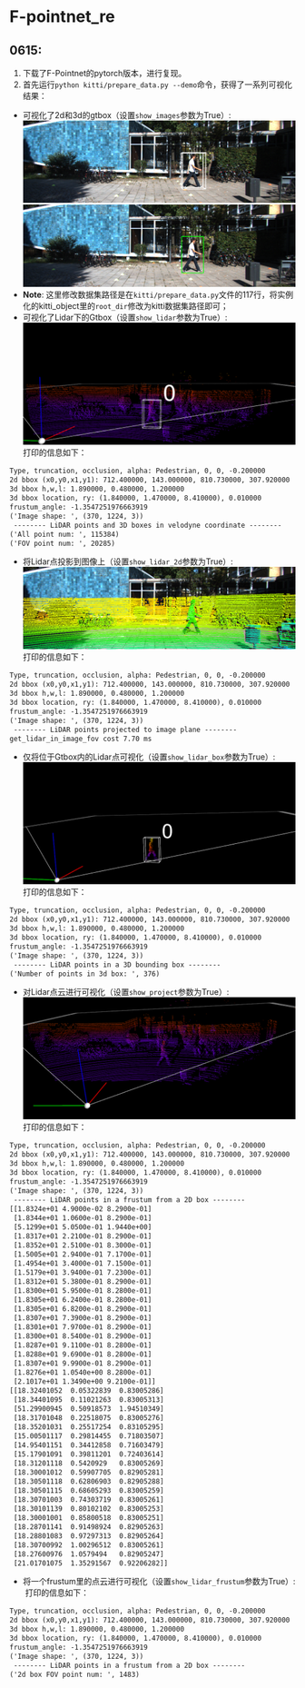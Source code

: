 # F-pointnet_re  
## 0615:  
1. 下载了F-Pointnet的pytorch版本，进行复现。
2. 首先运行`python kitti/prepare_data.py --demo`命令，获得了一系列可视化结果：  
- 可视化了2d和3d的gtbox（设置`show_images`参数为True）:  
![3D](https://github.com/XxxuLimei/F-pointnet_re/blob/main/doc/tmpd76gnlda.PNG)
![2D](https://github.com/XxxuLimei/F-pointnet_re/blob/main/doc/tmpsr6ja4vc.PNG)
- **Note**: 这里修改数据集路径是在`kitti/prepare_data.py`文件的117行，将实例化的kitti_object里的`root_dir`修改为kitti数据集路径即可；
- 可视化了Lidar下的Gtbox（设置`show_lidar`参数为True）:  
![](https://github.com/XxxuLimei/F-pointnet_re/blob/main/doc/lidar.png)  
打印的信息如下：
```
Type, truncation, occlusion, alpha: Pedestrian, 0, 0, -0.200000
2d bbox (x0,y0,x1,y1): 712.400000, 143.000000, 810.730000, 307.920000
3d bbox h,w,l: 1.890000, 0.480000, 1.200000
3d bbox location, ry: (1.840000, 1.470000, 8.410000), 0.010000
frustum_angle: -1.3547251976663919
('Image shape: ', (370, 1224, 3))
 -------- LiDAR points and 3D boxes in velodyne coordinate --------
('All point num: ', 115384)
('FOV point num: ', 20285)
```  
- 将Lidar点投影到图像上（设置`show_lidar_2d`参数为True）:  
![](https://github.com/XxxuLimei/F-pointnet_re/blob/main/doc/lidar_2d.PNG)  
打印的信息如下：  
```
Type, truncation, occlusion, alpha: Pedestrian, 0, 0, -0.200000
2d bbox (x0,y0,x1,y1): 712.400000, 143.000000, 810.730000, 307.920000
3d bbox h,w,l: 1.890000, 0.480000, 1.200000
3d bbox location, ry: (1.840000, 1.470000, 8.410000), 0.010000
frustum_angle: -1.3547251976663919
('Image shape: ', (370, 1224, 3))
 -------- LiDAR points projected to image plane --------
get_lidar_in_image_fov cost 7.70 ms
```  
- 仅将位于Gtbox内的Lidar点可视化（设置`show_lidar_box`参数为True）:
![](https://github.com/XxxuLimei/F-pointnet_re/blob/main/doc/gtbox_lidar.png)  
打印的信息如下：  
```
Type, truncation, occlusion, alpha: Pedestrian, 0, 0, -0.200000
2d bbox (x0,y0,x1,y1): 712.400000, 143.000000, 810.730000, 307.920000
3d bbox h,w,l: 1.890000, 0.480000, 1.200000
3d bbox location, ry: (1.840000, 1.470000, 8.410000), 0.010000
frustum_angle: -1.3547251976663919
('Image shape: ', (370, 1224, 3))
 -------- LiDAR points in a 3D bounding box --------
('Number of points in 3d box: ', 376)
```  
- 对Lidar点云进行可视化（设置`show_project`参数为True）:  
![](https://github.com/XxxuLimei/F-pointnet_re/blob/main/doc/project.png)    
打印的信息如下：
```
Type, truncation, occlusion, alpha: Pedestrian, 0, 0, -0.200000
2d bbox (x0,y0,x1,y1): 712.400000, 143.000000, 810.730000, 307.920000
3d bbox h,w,l: 1.890000, 0.480000, 1.200000
3d bbox location, ry: (1.840000, 1.470000, 8.410000), 0.010000
frustum_angle: -1.3547251976663919
('Image shape: ', (370, 1224, 3))
 -------- LiDAR points in a frustum from a 2D box --------
[[1.8324e+01 4.9000e-02 8.2900e-01]
 [1.8344e+01 1.0600e-01 8.2900e-01]
 [5.1299e+01 5.0500e-01 1.9440e+00]
 [1.8317e+01 2.2100e-01 8.2900e-01]
 [1.8352e+01 2.5100e-01 8.3000e-01]
 [1.5005e+01 2.9400e-01 7.1700e-01]
 [1.4954e+01 3.4000e-01 7.1500e-01]
 [1.5179e+01 3.9400e-01 7.2300e-01]
 [1.8312e+01 5.3800e-01 8.2900e-01]
 [1.8300e+01 5.9500e-01 8.2800e-01]
 [1.8305e+01 6.2400e-01 8.2800e-01]
 [1.8305e+01 6.8200e-01 8.2900e-01]
 [1.8307e+01 7.3900e-01 8.2900e-01]
 [1.8301e+01 7.9700e-01 8.2900e-01]
 [1.8300e+01 8.5400e-01 8.2900e-01]
 [1.8287e+01 9.1100e-01 8.2800e-01]
 [1.8288e+01 9.6900e-01 8.2800e-01]
 [1.8307e+01 9.9900e-01 8.2900e-01]
 [1.8276e+01 1.0540e+00 8.2800e-01]
 [2.1017e+01 1.3490e+00 9.2100e-01]]
[[18.32401052  0.05322839  0.83005286]
 [18.34401095  0.11021263  0.83005313]
 [51.29900945  0.50918573  1.94510349]
 [18.31701048  0.22518075  0.83005276]
 [18.35201031  0.25517254  0.83105295]
 [15.00501117  0.29814455  0.71803507]
 [14.95401151  0.34412858  0.71603479]
 [15.17901091  0.39811201  0.72403614]
 [18.31201118  0.5420929   0.83005269]
 [18.30001012  0.59907705  0.82905281]
 [18.30501118  0.62806903  0.82905288]
 [18.30501115  0.68605293  0.83005259]
 [18.30701003  0.74303719  0.83005261]
 [18.30101139  0.80102102  0.83005253]
 [18.30001001  0.85800518  0.83005251]
 [18.28701141  0.91498924  0.82905263]
 [18.28801083  0.97297313  0.82905264]
 [18.30700992  1.00296512  0.83005261]
 [18.27600976  1.0579494   0.82905247]
 [21.01701075  1.35291567  0.92206282]]
```  
- 将一个frustum里的点云进行可视化（设置`show_lidar_frustum`参数为True）:
![]()
打印的信息如下：
```
Type, truncation, occlusion, alpha: Pedestrian, 0, 0, -0.200000
2d bbox (x0,y0,x1,y1): 712.400000, 143.000000, 810.730000, 307.920000
3d bbox h,w,l: 1.890000, 0.480000, 1.200000
3d bbox location, ry: (1.840000, 1.470000, 8.410000), 0.010000
frustum_angle: -1.3547251976663919
('Image shape: ', (370, 1224, 3))
 -------- LiDAR points in a frustum from a 2D box --------
('2d box FOV point num: ', 1483)
```  

